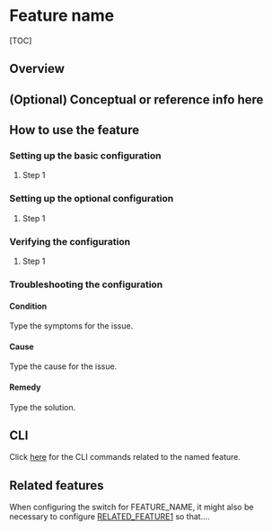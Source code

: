 <!--  See the https://github.com/adam-p/markdown-here/wiki/Markdown-Cheatsheet for additional information about markdown text.
Here are a few suggestions in regards to style and grammar:
* Use active voice. With active voice, the subject is the doer of the action. Tell the reader what
to do by using the imperative mood, for example, Press Enter to view the next screen. See https://en.wikipedia.org/wiki/Active_voice for more information about the active voice.
* Use present tense. See https://en.wikipedia.org/wiki/Present_tense for more information about using the present tense.
* Avoid the use of I or third person. Address your instructions to the user. In text, refer to the reader as you (second person) rather than as the user (third person). The exception to not using the third-person is when the documentation is for an administrator. In that case, *the user* is someone the reader interacts with, for example, teach your users how to back up their laptop.
* See https://en.wikipedia.org/wiki/Wikipedia%3aManual_of_Style for an online style guide.
Note regarding anchors:
--StackEdit automatically creates an anchor tag based off of each heading.  Spaces and other nonconforming characters are substituted by other characters in the anchor when the file is converted to HTML.
 -->

Feature name
=======
<!--Provide the title of the feature-->

[TOC]

Overview
--------
 <!--Provide an overview here. This overview should give the reader an introduction of when, where and why they would use the feature. -->

(Optional) Conceptual or reference info here
--------------------------------------------
<!--Change heading for conceptual or reference info, such as Prerequisites. -->
How to use the feature
----------------------

### Setting up the basic configuration

 1. Step 1

### Setting up the optional configuration

 1. Step 1

### Verifying the configuration

 1. Step 1

### Troubleshooting the configuration

#### Condition
Type the symptoms for the issue.

#### Cause
Type the cause for the issue.

#### Remedy
Type the solution.

CLI
---
<!--Provide a link to the CLI command related to the feature. The CLI files will be generated to a CLI directory.  -->
Click [here](https://openswitch.net/cli_feature_name.html#cli_command_anchor) for the CLI commands related to the named feature.

Related features
----------------
<!-- Enter content into this section to describe features that may need to be considered in relation to this particular feature, under what conditions and why.  Provide a hyperlink to each related feature.  Sample text is included below as a potential example or starting point.  -->
When configuring the switch for FEATURE_NAME, it might also be necessary to configure [RELATED_FEATURE1](https://openswitch.net./tbd/other_filefeatures/related_feature1.html#first_anchor) so that....

